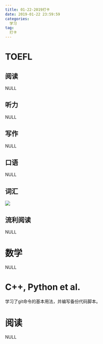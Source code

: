 ```yaml
---
title: 01-22-2019打卡
date: 2019-01-22 23:59:59
categories:
  学习
tag: 
  打卡
---
```


# TOEFL  
<!-- more -->  
## 阅读  
NULL  
## 听力  
NULL  
## 写作  
NULL  
## 口语  
NULL  
## 词汇  
![](https://ws2.sinaimg.cn/large/006tNc79gy1fzftipbnouj30en0qon6w.jpg)
## 流利阅读  
NULL


# 数学  
NULL  
# C++, Python et al.  
学习了git命令的基本用法，并编写备份代码脚本。

# 阅读  
NULL  
